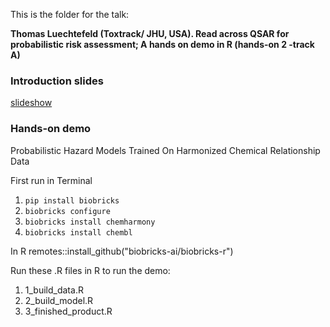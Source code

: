 This is the folder for the talk:

**Thomas Luechtefeld (Toxtrack/ JHU, USA). Read across QSAR for probabilistic risk assessment; A hands on demo in R (hands-on 2 -track A)**

### Introduction slides
[slideshow](https://eur02.safelinks.protection.outlook.com/?url=https%3A%2F%2Fdocs.google.com%2Fpresentation%2Fd%2F1bqsd7jRKTN-vz5SIbOULhUcVSZ0D8qhP9e75PXDn0z4%2Fedit%3Fusp%3Dsharing&data=05%7C01%7Cmarc.teunis%40hu.nl%7Cb2f5acd3474f494a739808dbb1f1603b%7C989329099a5a4d18ace47236b5b5e11d%7C0%7C0%7C638299422493406110%7CUnknown%7CTWFpbGZsb3d8eyJWIjoiMC4wLjAwMDAiLCJQIjoiV2luMzIiLCJBTiI6Ik1haWwiLCJXVCI6Mn0%3D%7C3000%7C%7C%7C&sdata=muJLSbKArzHzS7laksMDMFeWoSLYqdO8UuWvjPG%2FjjI%3D&reserved=0)

### Hands-on demo
Probabilistic Hazard Models Trained On Harmonized Chemical Relationship Data

First run in Terminal
 1. `pip install biobricks`
 2. `biobricks configure`
 3. `biobricks install chemharmony`
 4. `biobricks install chembl`

In R
remotes::install_github("biobricks-ai/biobricks-r")

Run these .R files in R to run the demo:

 1. 1_build_data.R
 2. 2_build_model.R
 3. 3_finished_product.R
